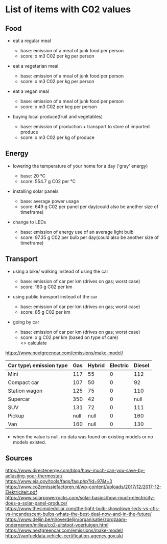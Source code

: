 # List of items with C02 values

## Food
- eat a regular meal  <br> 
	* base: emission of a meal of junk food per person <br> 
	* score: x m3 C02 per kg per person <br> 

- eat a vegetarian meal <br> 
	* base: emission of a meal of junk food per person <br>  
	* score: x m3 C02 per kg per person <br> 

- eat a vegan meal <br> 
	* base: emission of a meal of junk food per person <br> 
	* score: x m3 C02 per keg per person <br> 

- buying local produce(fruit and vegetables) <br> 
	* base: emission of production + transport to store of imported produce <br> 
	* score: x m3 C02 per kg of produce <br> 
	
	
	
## Energy
- lowering the temperature of your home for a day ('gray' energy) <br>
	* base: 20 °C <br>
	* score: 554.7 g C02 per °C <br> 

- installing solar panels <br>
	* base: average power usage <br>
	* score: 649 g C02 per panel per day(could also be another size of timeframe) <br>

- change to LEDs <br>
	* base: emission of energy use of an average light bulb <br>
	* score: 97.35 g C02 per bulb per day(could also be another size of timeframe) <br>



## Transport
- using a bike/ walking instead of using the car <br>
	* base: emission of car per km (drives on gas; worst case) <br>
	* score: 160 g C02 per km <br>

- using public transport instead of the car <br>
	* base: emission of car per km (drives on gas; worst case) <br>
	* score: 85 g C02 per km  <br>

- going by car <br>
	* base: emission of car per km (drives on gas; worst case) <br>
	* score: x g C02 per km (based on type of care) <br>
	<> calculate

https://www.nextgreencar.com/emissions/make-model/  <br>


|Car type\ emission type|Gas    |Hybrid |Electric   |Diesel |
|---                    |---    |---    |---        |---    |
|Mini                   |117    |55     |0          |112    |
|Compact car            |107    |50     |0          |92     |
|Station wagon          |125    |75     |0          |110    |
|Supercar               |350    |42     |0          |null   |
|SUV                    |131    |72     |0          |111    |
|Pickup                 |null   |null   |0          |160    |
|Van                    |160    |null   |0          |130    |
* when the value is null, no data was found on existing models or no models existed.


## Sources
https://www.directenergy.com/blog/how-much-can-you-save-by-adjusting-your-thermostat/ <br>
https://www.eia.gov/tools/faqs/faq.php?id=97&t=3 <br>
https://www.co2emissiefactoren.nl/wp-content/uploads/2017/12/2017-12-Elektriciteit.pdf <br>
https://www.solarpowerrocks.com/solar-basics/how-much-electricity-does-a-solar-panel-produce/ <br>
https://www.thesimpledollar.com/the-light-bulb-showdown-leds-vs-cfls-vs-incandescent-bulbs-whats-the-best-deal-now-and-in-the-future/ <br>
https://www.delijn.be/nl/overdelijn/organisatie/zorgzaam-ondernemen/milieu/co2-uitstoot-voertuigen.html <br>
https://www.nextgreencar.com/emissions/make-model/ <br>
https://vanfueldata.vehicle-certification-agency.gov.uk/ <br>